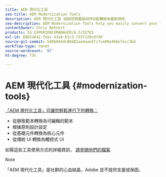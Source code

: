 ```yaml
---
title: AEM 現代化工具
seo-title: AEM Modernization Tools
description: AEM 現代化工具 協助您將舊版AEM功能轉換為最新技術
seo-description: AEM Modernization Tools help you easily convert your legacy AEM features to the latest technology
contentOwner: Chris Bohnert
products: SG_EXPERIENCEMANAGER/6.5/SITES
exl-id: 8865a641-fdac-43ab-b1c3-722f120cd749
source-git-commit: b886844dc80482ae4aae5fc7ce09e466efecc3bd
workflow-type: tm+mt
source-wordcount: '87'
ht-degree: 73%

---
```


# AEM 現代化工具 {#modernization-tools}

[「AEM 現代化工具」可讓您輕鬆進行下列轉換：](https://opensource.adobe.com/aem-modernize-tools/)

* [](page-templates-static.md)從靜態範本轉換為可編輯的範本[](page-templates-editable.md)
* [](page-templates-static.md)根據原則設計設定[](page-templates-editable.md)
* [](/help/sites-authoring/default-components-foundation.md)從基礎元件轉換為核心元件[](https://experienceleague.adobe.com/docs/experience-manager-core-components/using/introduction.html?lang=zh-Hant)
* [](website.md)從傳統 UI 轉換為觸控式 UI[](touch-ui-concepts.md)

如需這些工具使用方式的詳細資訊， [請參閱他們的檔案](https://opensource.adobe.com/aem-modernize-tools/).

>[!NOTE]
>
>「AEM 現代化工具」是社群的心血結晶，Adobe 並不提供支援或保固。

